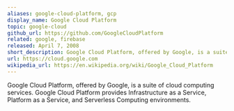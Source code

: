 ```yaml
---
aliases: google-cloud-platform, gcp
display_name: Google Cloud Platform
topic: google-cloud
github_url: https://github.com/GoogleCloudPlatform
related: google, firebase
released: April 7, 2008
short_description: Google Cloud Platform, offered by Google, is a suite of cloud computing services.
url: https://cloud.google.com
wikipedia_url: https://en.wikipedia.org/wiki/Google_Cloud_Platform
---
```

Google Cloud Platform, offered by Google, is a suite of cloud computing services. Google Cloud Platform provides Infrastructure as a Service, Platform as a Service, and Serverless Computing environments.
